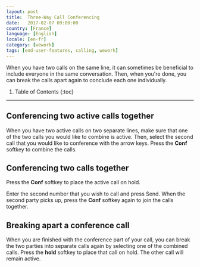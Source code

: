 ```yaml
---
layout: post
title:  Three-Way Call Conferencing
date:   2017-02-07 09:00:00
country: [France]
language: [English]
locale: [en-fr]
category: [wework]
tags: [end-user-features, calling, wework]
---
```


When you have two calls on the same line, it can sometimes be beneficial to include everyone in the same conversation. Then, when you're done, you can break the calls apart again to conclude each one individually.

1. Table of Contents
{:toc}
* * *

## Conferencing two active calls together

When you have two active calls on two separate lines, make sure that one of the two calls you would like to combine is active. Then, select the second call that you would like to conference with the arrow keys. Press the **Conf** softkey to combine the calls.

## Conferencing two calls together

Press the **Conf** softkey to place the active call on hold.

Enter the second number that you wish to call and press Send. When the second party picks up, press the **Conf** softkey again to join the calls together.

## Breaking apart a conference call

When you are finished with the conference part of your call, you can break the two parties into separate calls again by selecting one of the combined calls. Press the **hold** softkey to place that call on hold. The other call will remain active.